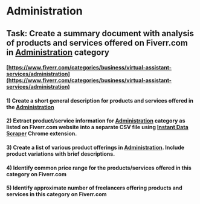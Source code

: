 # Administration
## Task: Create a summary document with analysis of products and services offered on Fiverr.com in [Administration](https://www.fiverr.com/categories/business/virtual-assistant-services/administration) category
#### [https://www.fiverr.com/categories/business/virtual-assistant-services/administration](https://www.fiverr.com/categories/business/virtual-assistant-services/administration)
#### 1) Create a short general description for products and services offered in the [Administration](https://www.fiverr.com/categories/business/virtual-assistant-services/administration)
#### 2) Extract product/service information for [Administration](https://www.fiverr.com/categories/business/virtual-assistant-services/administration) category as listed on Fiverr.com website into a separate CSV file using [Instant Data Scraper](https://chrome.google.com/webstore/detail/instant-data-scraper/ofaokhiedipichpaobibbnahnkdoiiah) Chrome extension.
#### 3) Create a list of various product offerings in [Administration](https://www.fiverr.com/categories/business/virtual-assistant-services/administration). Include product variations with brief descriptions.
#### 4) Identify common price range for the products/services offered in this category on Fiverr.com
#### 5) Identify approximate number of freelancers offering products and services in this category on Fiverr.com
